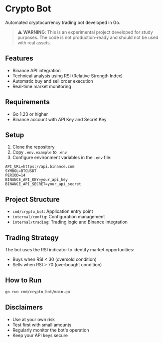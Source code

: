 # Crypto Bot

Automated cryptocurrency trading bot developed in Go.

> ⚠️ **WARNING**: This is an experimental project developed for study purposes. The code is not production-ready and should not be used with real assets.

## Features

- Binance API integration
- Technical analysis using RSI (Relative Strength Index)
- Automatic buy and sell order execution
- Real-time market monitoring

## Requirements

- Go 1.23 or higher
- Binance account with API Key and Secret Key

## Setup

1. Clone the repository
2. Copy `.env.example` to `.env`
3. Configure environment variables in the `.env` file:

```env
API_URL=https://api.binance.com
SYMBOL=BTCUSDT
PERIOD=14
BINANCE_API_KEY=your_api_key
BINANCE_API_SECRET=your_api_secret
```

## Project Structure

- `cmd/crypto_bot`: Application entry point
- `internal/config`: Configuration management
- `internal/trading`: Trading logic and Binance integration

## Trading Strategy

The bot uses the RSI indicator to identify market opportunities:
- Buys when RSI < 30 (oversold condition)
- Sells when RSI > 70 (overbought condition)

## How to Run

```bash
go run cmd/crypto_bot/main.go
```

## Disclaimers

- Use at your own risk
- Test first with small amounts
- Regularly monitor the bot's operation
- Keep your API keys secure
